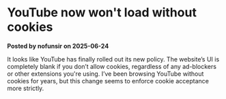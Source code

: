 # YouTube now won't load without cookies

**Posted by nofunsir on 2025-06-24**

It looks like YouTube has finally rolled out its new policy. The website’s UI is completely blank if you don’t allow cookies, regardless of any ad-blockers or other extensions you're using. I’ve been browsing YouTube without cookies for years, but this change seems to enforce cookie acceptance more strictly.